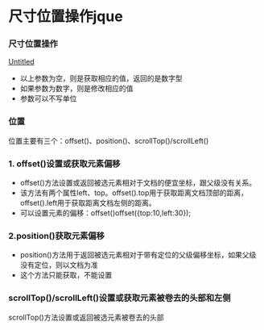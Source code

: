 # 尺寸位置操作jque

### 尺寸位置操作

[Untitled](%E5%B0%BA%E5%AF%B8%E4%BD%8D%E7%BD%AE%E6%93%8D%E4%BD%9Cjque%20a5193c58a61445f6a2ec695cb8cdb0a1/Untitled%20Database%20f0f9c9c3e0c04fd0a1d2acadeb29cc3b.csv)

- 以上参数为空，则是获取相应的值，返回的是数字型
- 如果参数为数字，则是修改相应的值
- 参数可以不写单位

### 位置

位置主要有三个：offset()、position()、scrollTop()/scrollLeft()

### 1. offset()设置或获取元素偏移

- offset()方法设置或返回被选元素相对于文档的便宜坐标，跟父级没有关系。
- 该方法有两个属性left、top。offset().top用于获取距离文档顶部的距离，offset().left用于获取距离文档左侧的距离。
- 可以设置元素的偏移：offset()offset({top:10,left:30});

### 2.position()获取元素偏移

- position()方法用于返回被选元素相对于带有定位的父级偏移坐标，如果父级没有定位，则以文档为准
- 这个方法只能获取，不能设置

### scrollTop()/scrollLeft()设置或获取元素被卷去的头部和左侧

scrollTop()方法设置或返回被选元素被卷去的头部
